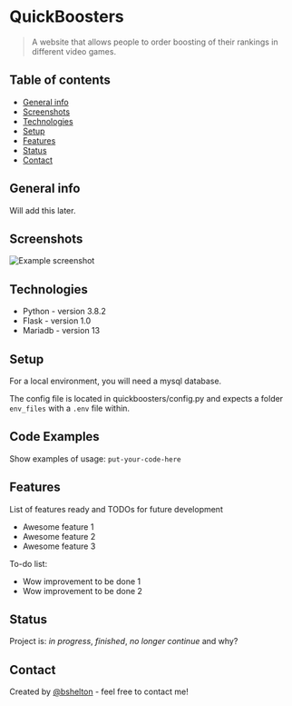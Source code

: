 # QuickBoosters
> A website that allows people to order boosting of their rankings in different video games.

## Table of contents
* [General info](#general-info)
* [Screenshots](#screenshots)
* [Technologies](#technologies)
* [Setup](#setup)
* [Features](#features)
* [Status](#status)
* [Contact](#contact)

## General info
Will add this later.

## Screenshots
![Example screenshot](./img/screenshot.png)

## Technologies
* Python - version 3.8.2
* Flask - version 1.0
* Mariadb - version 13

## Setup
For a local environment, you will need a mysql database.

The config file is located in quickboosters/config.py and expects a folder `env_files` with a `.env` file within.

## Code Examples
Show examples of usage:
`put-your-code-here`

## Features
List of features ready and TODOs for future development
* Awesome feature 1
* Awesome feature 2
* Awesome feature 3

To-do list:
* Wow improvement to be done 1
* Wow improvement to be done 2

## Status
Project is: _in progress_, _finished_, _no longer continue_ and why?


## Contact
Created by [@bshelton](https://quickboosters.com) - feel free to contact me!